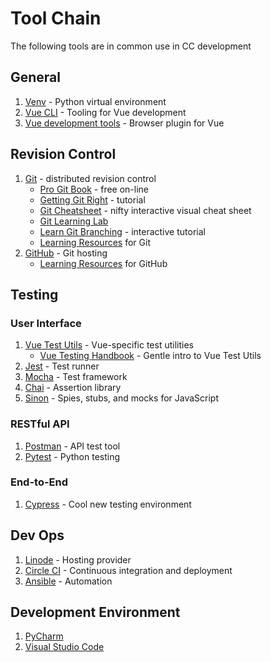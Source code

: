 # Tool Chain

The following tools are in common use in CC development

## General

1. [Venv](https://docs.python.org/3/library/venv.html) - Python virtual environment
1. [Vue CLI](https://cli.vuejs.org/) - Tooling for Vue development
1. [Vue development tools](https://github.com/vuejs/vue-devtools) - Browser plugin for Vue

## Revision Control

1. [Git](https://git-scm.com/) - distributed revision control
    - [Pro Git Book](https://git-scm.com/book/en/v2) - free on-line
    - [Getting Git Right](https://www.atlassian.com/git) - tutorial
    - [Git Cheatsheet](https://ndpsoftware.com/git-cheatsheet.html) - nifty interactive visual cheat sheet
    - [Git Learning Lab](https://lab.github.com/)
    - [Learn Git Branching](https://learngitbranching.js.org/) - interactive tutorial
    - [Learning Resources](https://try.github.io/) for Git
1. [GitHub](https://github.com) - Git hosting
    - [Learning Resources](https://try.github.io/) for GitHub

## Testing

### User Interface

1. [Vue Test Utils](https://vue-test-utils.vuejs.org/) - Vue-specific test utilities
    - [Vue Testing Handbook](https://lmiller1990.github.io/vue-testing-handbook/) - Gentle intro to Vue Test Utils
1. [Jest](https://jestjs.io/en/) - Test runner
1. [Mocha](https://mochajs.org/) - Test framework
1. [Chai](https://www.chaijs.com/) - Assertion library
1. [Sinon](https://sinonjs.org/) - Spies, stubs, and mocks for JavaScript

### RESTful API

1. [Postman](https://www.getpostman.com/) - API test tool
1. [Pytest](https://docs.pytest.org/en/latest/contents.html#toc) - Python testing

### End-to-End

1. [Cypress](https://www.cypress.io/) - Cool new testing environment

## Dev Ops

1. [Linode](https://www.linode.com/) - Hosting provider
1. [Circle CI](https://circleci.com/) - Continuous integration and deployment
1. [Ansible](https://www.ansible.com/) - Automation

## Development Environment

1. [PyCharm](https://www.jetbrains.com/pycharm/)
1. [Visual Studio Code](https://code.visualstudio.com/)
